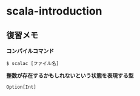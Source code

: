 # scala-introduction

## 復習メモ
**コンパイルコマンド**
```
$ scalac [ファイル名]
```

**整数が存在するかもしれないという状態を表現する型**

```
Option[Int]
```
